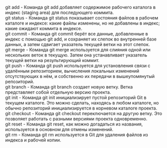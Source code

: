 git add - Команда git add добавляет содержимое рабочего каталога в индекс (staging area) для последующего коммита.  
git status - Команда git status показывает состояния файлов в рабочем каталоге и индексе: какие файлы изменены, но не добавлены в индекс; какие ожидают коммита в индексе.  
git commit - Команда git commit берёт все данные, добавленные в индекс с помощью git add, и сохраняет их слепок во внутренней базе данных, а затем сдвигает указатель текущей ветки на этот слепок.  
git merge - Команда git merge используется для слияния одной или нескольких веток в текущую. Затем она устанавливает указатель текущей ветки на результирующий коммит.  
git push - Команда git push используется для установления связи с удалённым репозиторием, вычисления локальных изменений отсутствующих в нём, и собственно их передачи в вышеупомянутый репозиторий.  
git branch - Команда git branch создает новую ветку. Ветка представляет собой отдельную версию проекта.  
git init - Команда git init инициализирует пустой репозиторий Git в текущем каталоге. Это можно сделать, находясь в любом каталоге, но обычно репозиторий инициализируется в корневом каталоге проекта.  
git checkout - Команда git checkout переключается на другую ветку. Это позволяет работать с разными версиями проекта одновременно.  
git reset - Команда git reset, как можно догадаться из названия, используется в основном для отмены изменений.  
git rm - Команда git rm используется в Git для удаления файлов из индекса и рабочей копии.   
